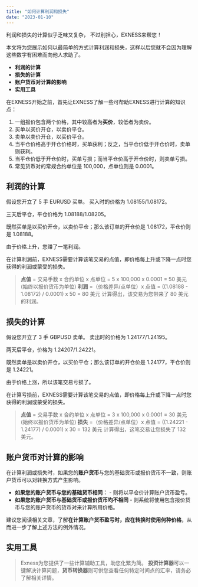 ```yaml
---
title: "如何计算利润和损失"
date: "2023-01-10"
---
```


利润和损失的计算似乎乏味又复杂， 不过别担心，EXNESS来帮您！

本文将为您展示如何以最简单的方式计算利润和损失，这样以后您就不会因为理解这些数字有困难而向他人求助了。

- **利润的计算**
- **损失的计算**
- **账户货币对计算的影响**
- **实用工具**

在EXNESS开始之前，首先让EXNESS了解一些可帮助EXNESS进行计算的知识点：

1. 一组报价包含两个价格，其中较高者为**买价**，较低者为卖价。
2. 买单以买价开仓，以卖价平仓。
3. 卖单以卖价开仓，以买价平仓。
4. 当平仓价格高于开仓价格时，买单获利；反之，当平仓价低于开仓价时，卖单则获利。
5. 当平仓价低于开仓价时，买单亏损；而当平仓价高于开仓价时，则卖单亏损。
6. 常见货币对的常规合约单位是 100,000，点单位则是 0.0001。

## **利润的计算**

假设您开立了 5 手 EURUSD 买单。 买入时的价格为 1.08155/1.08172。

三天后平仓，平仓价格为 1.08188/1.08205。

既然买单是以买价开仓，以卖价平仓；那么该订单的开仓价是 1.08172，平仓价则是 1.08188。

由于价格上升，您赚了一笔利润。

在计算利润前，EXNESS需要计算该笔交易的点值，即价格每上升或下降一点时您获得的利润或蒙受的损失。

> **点值** = 交易手数 x 合约单位 x 点单位
> = 5 x 100,000 x 0.0001
> = 50 美元 (始终以报价货币为单位)
> **利润** =（价格差异/点单位）x 点值
> = ((1.08188 - 1.08172) / 0.0001) x 50
> = 80 美元
> 计算得出，该交易为您带来了 80 美元的利润。

## **损失的计算**

假设您开立了 3 手 GBPUSD 卖单。 卖出时的价格为 1.24177/1.24195。

两天后平仓，价格为 1.24207/1.24221。

既然卖单是以卖价开仓，以买价平仓；那么该订单的开仓价是 1.24177，平仓价则是 1.24221。

由于价格上涨，所以该笔交易亏损了。

在计算亏损前，EXNESS需要计算该笔交易的点值，即价格每上升或下降一点时您获得的利润或蒙受的损失。

> **点值** = 交易手数 x 合约单位 x 点单位
> = 3 x 100,000 x 0.0001
> = 30 美元 (始终以报价货币为单位)
> **损失** =（价格差异/点单位）x 点值
> = ((1.24221 - 1.24177) / 0.0001) x 30
> = 132 美元
> 计算得出，这笔交易让您损失了 132 美元。

## **账户货币对计算的影响**

在计算利润或损失时，如果您的**账户货币**与您的基础货币或报价货币不一致，则账户货币可以对转换方式产生影响。

- **如果您的账户货币与您的基础货币相同：** - 则将以平仓价计算账户货币盈亏。
- **如果您的账户货币与基础货币或报价货币均不相同** - 则系统将使用包含报价货币与您的账户货币的货币对来计算所用价格。

建议您阅读相关文章，了解**在计算账户货币盈亏时，应在转换时使用何种价格**，从而进一步了解上述方法的例外情况。

## **实用工具**

> Exness为您提供了一些计算辅助工具，助您化繁为简。 **投资计算器**可以一键解决计算问题，**货币转换器**则可供您查看任何特定时间点的汇率，请务必了解相关详情。
